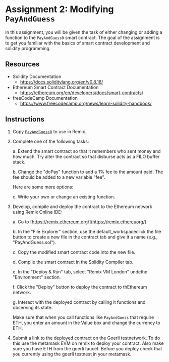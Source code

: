 # Assignment 2: Modifying `PayAndGuess` 

In this assignment, you will be given the task of either changing or adding a function to the `PayAndGuess0` smart contract. The goal of the assignment is to get you familiar with the basics of smart contract development and solidity programming.  

## Resources

- Solidity Documentation
	- https://docs.soliditylang.org/en/v0.8.18/
- Ethereum Smart Contract Documentation
	- https://ethereum.org/en/developers/docs/smart-contracts/
- freeCodeCamp Documentation
	- https://www.freecodecamp.org/news/learn-solidity-handbook/

## Instructions

1. Copy [`PayAndGuess0`](https://github.com/alexhkurz/SmartContracts/blob/main/Tutorial/PayAndGuess/PayAndGuess0.sol) to use in Remix. 
    
2. Complete one of the following tasks: 

    a. Extend the smart contract so that it remembers who sent money and how much. Try alter the contract so that disburse acts as a FILO buffer stack.

    b. Change the "doPay" function to add a 1% fee to the amount paid. The fee should be added to a new variable "fee".

	Here are some more options:
      
    c. Write your own or change an existing function.
      
3. Develop, compile and deploy the contract to the Ethereum network using Remix Online IDE:   

	a. Go to [https://remix.ethereum.org/](https://remix.ethereuorg/)  

	b. In the "File Explorer" section, use the default_workspaceclick the file button to create a new file in the contract tab and give it a name (e.g., "PayAndGuess.sol").  

	c. Copy the modified smart contract code into the new file.  

	d. Compile the smart contract in the Solidity Compiler tab.  

	e. In the "Deploy & Run" tab, select "Remix VM London" undethe "Environment" section.  
	
	f. Click the "Deploy" button to deploy the contract to thEthereum network.  

	g. Interact with the deployed contract by calling it functions and observing its state. 
	
	Make sure that when you call functions like `PayAndGuess` that require  ETH, you enter an amount in the Value box and change the currency to ETH.  

4. Submit a link to the deployed contract on the Goerli testnetwork. To do this use the metamask EVM on remix to deploy your contract. Also make sure you have ETH from the goerli faucet. Before you deploy check that you currently using the goerli testnest in your metamask.